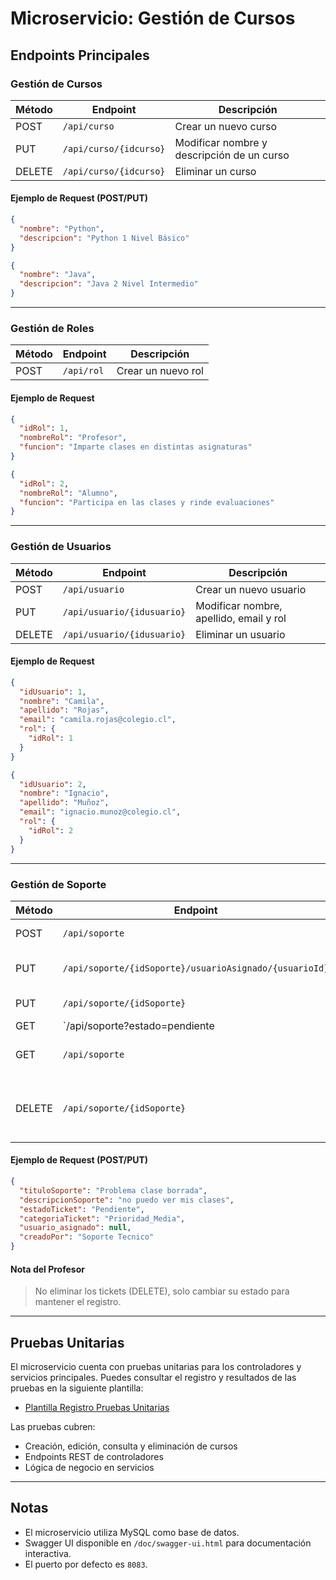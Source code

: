 # Microservicio: Gestión de Cursos

## Endpoints Principales

### Gestión de Cursos

| Método | Endpoint                                 | Descripción                                 |
|--------|------------------------------------------|---------------------------------------------|
| POST   | `/api/curso`                             | Crear un nuevo curso                        |
| PUT    | `/api/curso/{idcurso}`                   | Modificar nombre y descripción de un curso   |
| DELETE | `/api/curso/{idcurso}`                   | Eliminar un curso                           |

#### Ejemplo de Request (POST/PUT)
```json
{
  "nombre": "Python",
  "descripcion": "Python 1 Nivel Básico"
}

{
  "nombre": "Java",
  "descripcion": "Java 2 Nivel Intermedio"
}
```

---

### Gestión de Roles

| Método | Endpoint              | Descripción         |
|--------|-----------------------|---------------------|
| POST   | `/api/rol`            | Crear un nuevo rol  |

#### Ejemplo de Request
```json
{
  "idRol": 1,
  "nombreRol": "Profesor",
  "funcion": "Imparte clases en distintas asignaturas"
}

{
  "idRol": 2,
  "nombreRol": "Alumno",
  "funcion": "Participa en las clases y rinde evaluaciones"
}
```

---

### Gestión de Usuarios

| Método | Endpoint                                 | Descripción                                 |
|--------|------------------------------------------|---------------------------------------------|
| POST   | `/api/usuario`                           | Crear un nuevo usuario                      |
| PUT    | `/api/usuario/{idusuario}`               | Modificar nombre, apellido, email y rol     |
| DELETE | `/api/usuario/{idusuario}`               | Eliminar un usuario                         |

#### Ejemplo de Request
```json
{
  "idUsuario": 1,
  "nombre": "Camila",
  "apellido": "Rojas",
  "email": "camila.rojas@colegio.cl",
  "rol": {
    "idRol": 1
  }
}

{
  "idUsuario": 2,
  "nombre": "Ignacio",
  "apellido": "Muñoz",
  "email": "ignacio.munoz@colegio.cl",
  "rol": {
    "idRol": 2
  }
}
```

---

### Gestión de Soporte

| Método | Endpoint                                                        | Descripción                                 |
|--------|-----------------------------------------------------------------|---------------------------------------------|
| POST   | `/api/soporte`                                                  | Crear ticket de soporte                     |
| PUT    | `/api/soporte/{idSoporte}/usuarioAsignado/{usuarioId}`          | Asignar usuario a ticket                    |
| PUT    | `/api/soporte/{idSoporte}`                                      | Modificar ticket                            |
| GET    | `/api/soporte?estado=pendiente|abierto|cerrado`                 | Consultar tickets por estado                |
| GET    | `/api/soporte`                                                  | Consultar todos los tickets                 |
| DELETE | `/api/soporte/{idSoporte}`                                      | Eliminar ticket (cambiar estado, no borrar) |

#### Ejemplo de Request (POST/PUT)
```json
{
  "tituloSoporte": "Problema clase borrada",
  "descripcionSoporte": "no puedo ver mis clases",
  "estadoTicket": "Pendiente",
  "categoriaTicket": "Prioridad_Media",
  "usuario_asignado": null,
  "creadoPor": "Soporte Tecnico"
}
```

#### Nota del Profesor
> No eliminar los tickets (DELETE), solo cambiar su estado para mantener el registro.

---

## Pruebas Unitarias

El microservicio cuenta con pruebas unitarias para los controladores y servicios principales. Puedes consultar el registro y resultados de las pruebas en la siguiente plantilla:

- [Plantilla Registro Pruebas Unitarias](https://docs.google.com/spreadsheets/d/1uK9pYxZMLNKzUvrn0RiBoK9UOOQIiOXfXNgxnNymPJs/edit?usp=sharing)

Las pruebas cubren:
- Creación, edición, consulta y eliminación de cursos
- Endpoints REST de controladores
- Lógica de negocio en servicios

---

## Notas
- El microservicio utiliza MySQL como base de datos.
- Swagger UI disponible en `/doc/swagger-ui.html` para documentación interactiva.
- El puerto por defecto es `8083`.